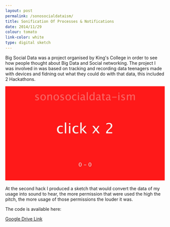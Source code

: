 ```yaml
---
layout: post
permalink: /sonosocialdataism/
title: Sonification Of Processes & Notifications 
date: 2014/11/29
colour: tomato
link-color: white
type: digital sketch
---
```


Big Social Data was a project organised by King's College in order to see how people thought about Big Data and Social networking. The project I was involved in was based on tracking and recording data teenagers made with devices and fidning out what they could do with that data, this included 2 Hackathons.   

![Screenshot of the sketch](/assets/sonosocialdata.jpg)  

At the second hack I produced a sketch that would convert the data of my usage into sound to hear, the more permission that were used the high the pitch, the more usage of those permissions the louder it was.  

The code is available here: 

[Google Drive Link](http://drive.google.com/file/d/0B1GXkC30u0jiVUFheFB5MDZjZW8)
